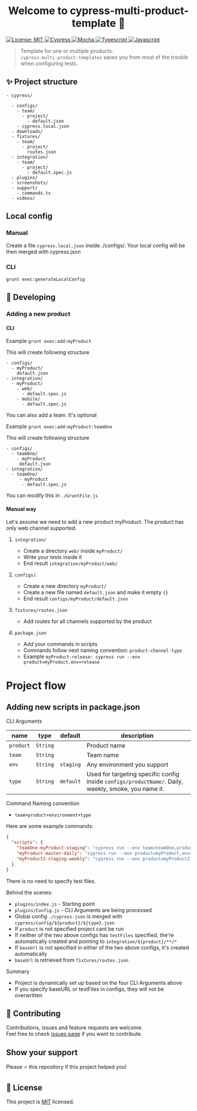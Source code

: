 <h1 align="center">Welcome to cypress-multi-product-template 👋</h1>
<a href="https://github.com/optimumqa/cypress-multi-product-template/blob/main/LICENSE">
  <img alt="License: MIT" src="https://img.shields.io/badge/license-MIT-yellow.svg" target="_blank" />
</a>
<a href="">
  <img alt="Cypress" src="https://img.shields.io/badge/-cypress-%23E5E5E5?style=for-the-badge&logo=cypress&logoColor=058a5e" target="_blank" />
</a>
<a href="">
  <img alt="Mocha" src="https://img.shields.io/badge/-mocha-%238D6748?style=for-the-badge&logo=mocha&logoColor=white" target="_blank" />
</a>
<a href="">
  <img alt="Typescript" src="https://img.shields.io/badge/typescript-%23007ACC.svg?style=for-the-badge&logo=typescript&logoColor=white" target="_blank" />
</a>
<a href="">
  <img alt="Javascript" src="https://img.shields.io/badge/javascript-%23323330.svg?style=for-the-badge&logo=javascript&logoColor=%23F7DF1E" target="_blank" />
</a>

> Template for one or multiple products.<br /> `cypress-multi-product-templates` saves you from most of the trouble when configuring tests.

## ✨ Project structure

```
- cypress/

  - configs/
    - team/
      - project/
        - default.json
    - cypress.local.json
  - downloads/
  - fixtures/
    - team/
      - project/
        routes.json
  - integration/
    - team/
      - project/
        - default.spec.js
  - plugins/
  - screenshots/
  - support/
    - commands.ts
  - videos/
```

## Local config

### Manual

Create a file `cypress.local.json` inside ./configs/. Your local config will be then merged with cypress.json

### CLI

`grunt exec:generateLocalConfig`

## 🚀 Developing

### Adding a new product

#### CLI

Example
`grunt exec:add:myProduct`

This will create following structure

```
- configs/
  - myProduct/
    default.json
- integration/
  - myProduct/
    - web/
      - default.spec.js
    - mobile/
      - default.spec.js
```

You can also add a team. It's optional

Example
`grunt exec:add:myProduct:teamOne`

This will create following structure

```
- configs/
  - teamOne/
    - myProduct
     default.json
- integration/
  - teamOne/
     - myProduct
      - default.spec.js
```

You can modify this in `./GruntFile.js`

#### Manual way

Let's assume we need to add a new product myProduct. The product has only web channel supported.

1. `integration/`

   - Create a directory `web/` inside `myProduct/`
   - Write your tests inside it
   - End result `integration/myProduct/web/`

2. `configs/`.

   - Create a new directory `myProduct/`
   - Create a new file named `default.json` and make it empty `{}`
   - End result `configs/myProduct/default.json`

3. `fixtures/routes.json`

   - Add routes for all channels supported by the product

4. `package.json`
   - Add your commands in scripts
   - Commands follow next naming convention: `product-channel-type`
   - Example `myProduct-release: cypress run --env product=myProduct,env=release`

# Project flow

## Adding new scripts in package.json

CLI Arguments

| name      | type     | default   | description                                                                                          |
| --------- | -------- | --------- | ---------------------------------------------------------------------------------------------------- |
| `product` | `String` |           | Product name                                                                                         |
| `team`    | `String` |           | Team name                                                                                            |
| `env`     | `String` | `staging` | Any environment you support                                                                          |
| `type`    | `String` | `default` | Used for targeting specific config inside `configs/productName/`. Daily, weekly, smoke, you name it. |

Command Naming convention

- `team+product+environment+type`

Here are some example commands:

```json
{
  "scripts": {
    "teamOne-myProduct-staging": "cypress run --env team=teamOne,product=myProduct,env=staging",
    "myProduct-master-daily": "cypress run --env product=myProduct,env=master,type=daily",
    "myProduct2-staging-weekly": "cypress run --env product=myProduct2,env=staging,type=weekly"
  }
}
```

There is no need to specify test files.

Behind the scenes:

- `plugins/index.js` - Starting point
- `plugins/Config.js` - CLI Arguments are being processed
- Global config `./cypress.json` is merged with `cypress/config/${product}/${type}.json`
- If `product` is not specified project cant be run
- If neither of the two above configs has `testFiles` specified, the're automatically created and pointing to `integration/${product}/**/*`
- If `baseUrl` is not specified in either of the two above configs, it's created automatically
- `baseUrl` is retrieved from `fixtures/routes.json`

Summary

- Project is dynamically set up based on the four CLI Arguments above
- If you specify baseURL or testFiles in configs, they will not be overwritten

## 🤝 Contributing

Contributions, issues and feature requests are welcome.<br />
Feel free to check [issues page](https://github.com/optimumqa/cypress-multi-product-template/issues) if you want to contribute.<br />

## Show your support

Please ⭐️ this repository if this project helped you!

## 📝 License

This project is [MIT](https://github.com/optimumqa/cypress-multi-product-template/blob/main/LICENSE) licensed.
